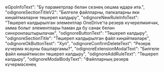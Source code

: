eGpoInfoText": "Бу параметрлар белән сезнең оешма идарә итә.",
  "odignoreSectionTitleV2": "Билгеле файлларны, папкаларны яки киңәйтмәләрне төшереп калдыру",
  "odignoreNewRuleInfoText": "Төшереп калдырылган элементлар OneDrive’та резерв күчерелмәячәк, әмма болыт элементлары һаман да бу санак белән синхронлаштырылачак",
  "odignoreButtonText": "Төшереп калдыру",
  "odignoreSectionTitle": "Төшереп калдырылган файл киңәйтмәләре",
  "odignoreOkButtonText": "Хуп",
  "odignoreConfirmDeleteText": "Резерв күчермә ясауны башларгамы?",
  "odignoreExtensionModalText": "Билгеле файл киңәйтмәсен төшереп калдыру",
  "odignoreAddRuleText": "Төшереп калдыру",
  "odignoreModalBodyText": "Файлларның резерв күчермәсенең